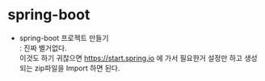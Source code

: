 # spring-boot

- spring-boot 프로젝트 만들기<br/>
 : 진짜 별거없다.<br/>
    이것도 하기 귀찮으면 https://start.spring.io 에 가서 필요한거 설정만 하고 생성되는 zip파일을 Import 하면 된다.
